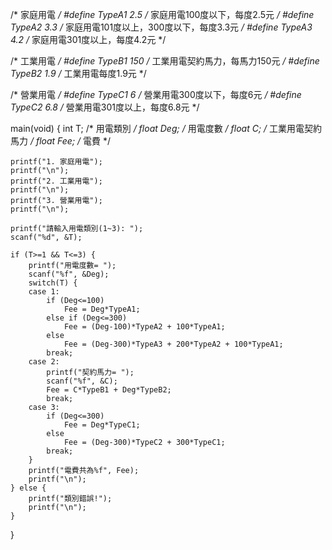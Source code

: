 /* 家庭用電 */
#define TypeA1 2.5      /* 家庭用電100度以下，每度2.5元 */
#define TypeA2 3.3      /* 家庭用電101度以上，300度以下，每度3.3元 */
#define TypeA3 4.2      /* 家庭用電301度以上，每度4.2元 */

/* 工業用電 */
#define TypeB1 150      /* 工業用電契約馬力，每馬力150元 */
#define TypeB2 1.9      /* 工業用電每度1.9元 */

/* 營業用電 */
#define TypeC1 6        /* 營業用電300度以下，每度6元 */
#define TypeC2 6.8      /* 營業用電301度以上，每度6.8元 */

main(void) {
    int T;          /* 用電類別 */
    float Deg;      /* 用電度數 */
    float C;        /* 工業用電契約馬力 */
    float Fee;      /* 電費 */

    printf("1. 家庭用電");
    printf("\n");
    printf("2. 工業用電");
    printf("\n");
    printf("3. 營業用電");
    printf("\n");

    printf("請輸入用電類別(1~3): ");
    scanf("%d", &T);

    if (T>=1 && T<=3) {
        printf("用電度數= ");
        scanf("%f", &Deg);
        switch(T) {
        case 1: 
            if (Deg<=100)
                Fee = Deg*TypeA1;
            else if (Deg<=300)
                Fee = (Deg-100)*TypeA2 + 100*TypeA1;
            else
                Fee = (Deg-300)*TypeA3 + 200*TypeA2 + 100*TypeA1;
            break;
        case 2:
            printf("契約馬力= ");
            scanf("%f", &C);
            Fee = C*TypeB1 + Deg*TypeB2;
            break;
        case 3:
            if (Deg<=300)
                Fee = Deg*TypeC1;
            else
                Fee = (Deg-300)*TypeC2 + 300*TypeC1;
            break;
        }
        printf("電費共為%f", Fee);
        printf("\n");
    } else {
        printf("類別錯誤!");
        printf("\n");
    }
}
